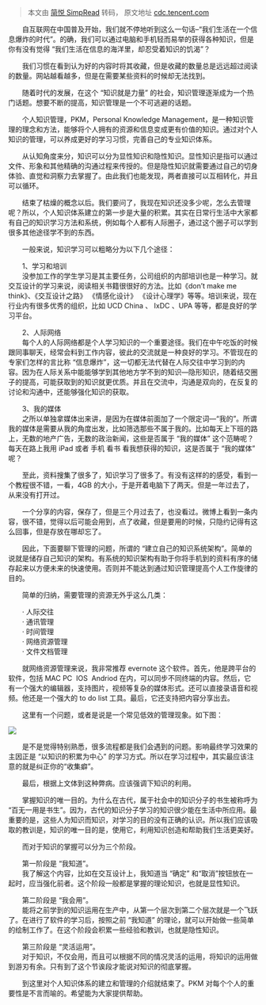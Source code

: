 > 本文由 [简悦 SimpRead](http://ksria.com/simpread/) 转码， 原文地址 [cdc.tencent.com](https://cdc.tencent.com/2012/01/10/%E7%AE%80%E8%BF%B0%E4%B8%AA%E4%BA%BA%E7%9F%A5%E8%AF%86%E4%BD%93%E7%B3%BB%E5%BB%BA%E7%AB%8B/)

　　自互联网在中国普及开始，我们就不停地听到这么一句话–“我们生活在一个信息爆炸的时代”。的确，我们可以通过电脑和手机轻而易举的获得各种知识，但是你有没有觉得 “我们生活在信息的海洋里，却忍受着知识的饥渴”？

　　我们习惯在看到认为好的内容时将其收藏，但是收藏的数量总是远远超过阅读的数量。网站越看越多，但是在需要某些资料的时候却无法找到。

　　随着时代的发展，在这个 “知识就是力量” 的社会，知识管理逐渐成为一个热门话题。想要不断的提高，知识管理是一个不可逃避的话题。

　　个人知识管理，PKM，Personal Knowledge Management，是一种知识管理的理念和方法，能够将个人拥有的资源和信息变成更有价值的知识。通过对个人知识的管理，可以养成更好的学习习惯，完善自己的专业知识体系。

　　从认知角度来分，知识可以分为显性知识和隐性知识。显性知识是指可以通过文件、形象和其他精确的沟通过程来传授的。但是隐性知识就需要通过自己的切身体验、直觉和洞察力去掌握了。由此我们也能发现，两者直接可以互相转化，并且可以循环。

　　结束了枯燥的概念以后。我们要问了，我现在知识还没多少呢，怎么去管理呢？所以，个人知识体系建立的第一步是大量的积累。其实在日常行生活中大家都有自己的知识学习方法和系统，例如每个人都有人际圈子，通过这个圈子可以学到很多其他途径学不到的东西。

　　一般来说，知识学习可以粗略分为以下几个途径：

　　1、学习和培训  
　　没参加工作的学生学习是其主要任务，公司组织的内部培训也是一种学习。就交互设计的学习来说，阅读相关书籍很很好的方法。比如《don’t make me think》、《交互设计之路》 《情感化设计》 《设计心理学》等等。培训来说，现在行业内有很多优秀的组织，比如 UCD China 、 IxDC 、UPA 等等，都是良好的学习平台。

　　2、人际网络  
　　每个人的人际网络都是个人学习知识的一个重要途径。我们在中午吃饭的时候跟同事聊天，经常会料到工作内容，彼此的交流就是一种良好的学习。不管现在的专家们怎样的言比称 “信息爆炸”，这一切都无法代替在人际交往中学习到的内容。因为在人际关系中能能够学到其他地方学不到的知识—隐形知识，随着结交圈子的提高，可能获取到的知识就更优质。并且在交流中，沟通是双向的，在反复的讨论和沟通中，还能够强化知识的获取。

　　3、我的媒体  
　　之所以单独拿媒体出来讲，是因为在媒体前面加了一个限定词—“我的”。所谓我的媒体是需要从我的角度出发，比如筛选那些不属于我的。比如每天上下班的路上，无数的地产广告，无数的政治新闻，这些是否属于 “我的媒体” 这个范畴呢？ 每天在路上我用 iPad 或者 手机 看书 看我想获得的知识，这是否属于 “我的媒体” 呢？

　　至此，资料搜集了很多了，知识学习了很多了。有没有这样的的感受，看到一个教程很不错，一看，4GB 的大小，于是开着电脑下了两天。但是一年过去了，从来没有打开过。

　　一个分享的内容，保存了，但是三个月过去了，也没看过。微博上看到一条内容，很不错，觉得以后可能会用到，点了收藏，但是要用的时候，只隐约记得有这么回事，但是存放在哪却忘了。

　　因此，下面要聊下管理的问题，所谓的 “建立自己的知识系统架构”。简单的说就是储存自己知识的架构。有系统的知识架构有助于你将手机到的资料有序的储存起来以方便未来的快速使用。否则并不能达到通过知识管理提高个人工作旋律的目的。

　　简单的归纳，需要管理的资源无外乎这么几类：

　　· 人际交往  
　　· 通讯管理  
　　· 时间管理  
　　· 网络资源管理  
　　· 文件文档管理

　　就网络资源管理来说，我非常推荐 evernote 这个软件。首先，他是跨平台的软件，包括 MAC PC  IOS  Andriod 在内，可以同步不同终端的内容。然后，它有一个强大的编辑器，支持图片，视频等复杂的媒体形式。还可以直接录语音和视频。他还是一个强大的 to do list 工具。最后，它还支持把内容分享出去。

　　这里有一个问题，或者是说是一个常见低效的管理现象。如下图：

![](http://cdc.tencent.com/wp-content/uploads/2012/01/11.jpg)

　　是不是觉得特别熟悉，很多流程都是我们会遇到的问题。影响最终学习效果的主因正是 “以知识的积累为中心” 的学习方式。所以在学习过程中，其实最应该注意的就是纠正你的“收集癖”。

　　最后，根据上文体到这种弊病。应该强调下知识的利用。

　　掌握知识的唯一目的。为什么在古代，属于社会中的知识分子的书生被称呼为 “百无一用是书生”。因为，古代的知识分子学习的知识很少能在生活中所应用。最重要的是，这些人为知识而知识，对学习的目的没有正确的认识。所以我们应该吸取的教训是，知识的唯一目的是，使用它，利用知识创造和帮助我们生活更美好。

　　而对于知识的掌握可以分为三个阶段。

　　第一阶段是 “我知道”。  
　　我了解这个内容，比如在交互设计上，我知道当 “确定” 和“取消”按钮放在一起时，应当强化前者。这个阶段一般都是掌握的理论知识，也就是显性知识。

　　第二阶段是 “我会用”。  
　　能将之前学到的知识运用在生产中，从第一个层次到第二个层次就是一个飞跃了。在进行了软件的学习后，按照之前 “我知道” 的理论，就可以开始做一些简单的绘制工作了。在这个阶段会积累一些经验和教训，也就是隐性知识。

　　第三阶段是 “灵活运用”。  
　　对于知识，不仅会用，而且可以根据不同的情况灵活的运用，将知识的运用做到游刃有余。只有到了这个节诶段才能说对知识的彻底掌握。

　　到这里对个人知识体系的建立和管理的介绍就结束了。PKM 对每个个人的重要性是不言而喻的。希望能为大家提供帮助。